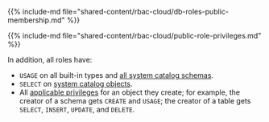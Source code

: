 {{% include-md file="shared-content/rbac-cloud/db-roles-public-membership.md" %}}

{{% include-md file="shared-content/rbac-cloud/public-role-privileges.md" %}}

In addition, all roles have:
- `USAGE` on all built-in types and [all system catalog
schemas](/sql/system-catalog/).
- `SELECT` on [system catalog objects](/sql/system-catalog/).
- All [applicable privileges](/security/appendix/appendix-privileges/) for
  an object they create; for example, the creator of a schema gets `CREATE` and
  `USAGE`; the creator of a table gets `SELECT`, `INSERT`, `UPDATE`, and
  `DELETE`.
